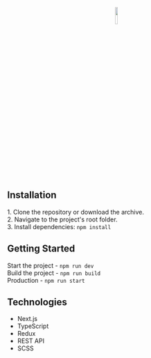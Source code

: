 <div align='center'><img width="10%" src='https://github.com/user-attachments/assets/c533aa05-a147-43bd-ba24-e4fdaadfa213' /></div>

## Installation

1.&nbsp;Clone the repository or download the archive.  
2.&nbsp;Navigate to the project's root folder.  
3.&nbsp;Install dependencies: `npm install`  

## Getting Started

Start the project - `npm run dev`    <br/>
Build the project - `npm run build`  <br/>
Production - `npm run start`  <br/>

## Technologies

- Next.js <br/>
- TypeScript <br/>
- Redux <br/>
- REST API <br/>
- SCSS <br/>
